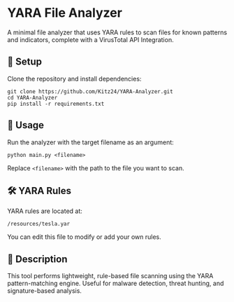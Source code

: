 # YARA File Analyzer

A minimal file analyzer that uses YARA rules to scan files for known patterns and indicators, complete with a VirusTotal API Integration.

## 🔧 Setup

Clone the repository and install dependencies:

    git clone https://github.com/Kitz24/YARA-Analyzer.git
    cd YARA-Analyzer
    pip install -r requirements.txt

## 🚀 Usage

Run the analyzer with the target filename as an argument:

    python main.py <filename>

Replace `<filename>` with the path to the file you want to scan.

## 🛠️ YARA Rules

YARA rules are located at:

    /resources/tesla.yar

You can edit this file to modify or add your own rules.

## 📄 Description

This tool performs lightweight, rule-based file scanning using the YARA pattern-matching engine. Useful for malware detection, threat hunting, and signature-based analysis.

